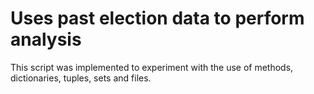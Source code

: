 # Uses past election data to perform analysis

This script was implemented to experiment with the use of methods, dictionaries, tuples, sets and files.
